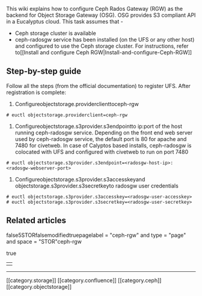 This wiki explains how to configure Ceph Rados Gateway (RGW) as the backend for Object Storage Gateway (OSG). OSG provides S3 compliant API in a Eucalyptus cloud. This task assumes that -


* Ceph storage cluster is available
* ceph-radosgw service has been installed (on the UFS or any other host) and configured to use the Ceph storage cluster. For instructions, refer to[[Install and configure Ceph RGW|Install-and-configure-Ceph-RGW]]


## Step-by-step guide
Follow all the steps (from the official documentation) to register UFS. After registration is complete:


1. Configureobjectstorage.providerclienttoceph-rgw


```
# euctl objectstorage.providerclient=ceph-rgw
```

1. Configureobjectstorage.s3provider.s3endpointto ip:port of the host running ceph-radosgw service. Depending on the front end web server used by ceph-radosgw service, the default port is 80 for apache and 7480 for civetweb. In case of Calyptos based installs, ceph-radosgw is colocated with UFS and configured with civetweb to run on port 7480


```
# euctl objectstorage.s3provider.s3endpoint=<radosgw-host-ip>:<radosgw-webserver-port>
```

1. Configureobjectstorage.s3provider.s3accesskeyand objectstorage.s3provider.s3secretkeyto radosgw user credentials


```
# euctl objectstorage.s3provider.s3accesskey=<radosgw-user-accesskey>
# euctl objectstorage.s3provider.s3secretkey=<radosgw-user-secretkey>
```



## Related articles
false5STORfalsemodifiedtruepagelabel = "ceph-rgw" and type = "page" and space = "STOR"ceph-rgw

true

|  | 
|  --- | 
|  | 



*****

[[category.storage]] 
[[category.confluence]] 
[[category.ceph]] 
[[category.objectstorage]]
